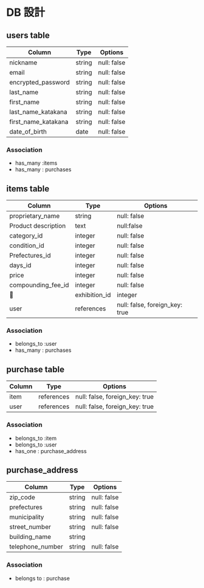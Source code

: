 # DB 設計

## users table

| Column             | Type                | Options                 |
|--------------------|---------------------|-------------------------|
| nickname           | string              | null: false             |
| email              | string              | null: false             |
| encrypted_password | string              | null: false             |
| last_name          | string              | null: false             |
| first_name         | string              | null: false             |
| last_name_katakana | string              | null: false             |
| first_name_katakana| string              | null: false             |
| date_of_birth      | date                | null: false             |

### Association

* has_many :items
* has_many : purchases


## items table
| Column                | Type                | Options                                  |
|--------------------   |---------------------|-------------------------                 |
| proprietary_name      | string              | null: false                              |
| Product description   | text                | null:false                               |
| category_id           | integer             | null: false                              |
| condition_id          | integer             | null: false                              |
| Prefectures_id        | integer             | null: false                              |
| days_id               | integer             | null: false                              |
| price                 | integer             | null: false                              |
| compounding_fee_id    | integer             | null: false                              |
| exhibition_id         | integer             | null: false                              |
| user                  | references          | null: false, foreign_key: true           |

### Association

- belongs_to :user
- has_many : purchases


##  purchase table

| Column      | Type       | Options                        |
|-------------|------------|-------------------             |
| item        | references | null: false, foreign_key: true |
| user        | references | null: false, foreign_key: true |

### Association

- belongs_to :item
- belongs_to :user
- has_one : purchase_address


## purchase_address 
| Column             | Type       | Options           |
|-------------       |------------|-------------------|
| zip_code           | string     | null: false       |
| prefectures        | string     | null: false       |
| municipality       | string     | null: false       |
| street_number      | string     | null: false       |
| building_name      | string     |                   |
| telephone_number   | string     | null: false       |

### Association
- belongs to : purchase